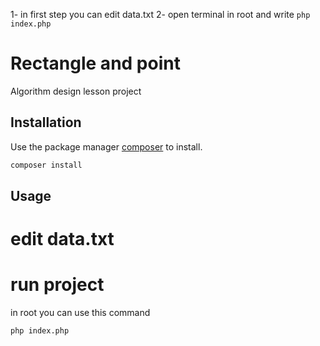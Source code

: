 1- in first step you can edit data.txt
2- open terminal in root and write `php index.php`

# Rectangle and point

Algorithm design lesson project

## Installation

Use the package manager [composer](https://pip.pypa.io/en/stable/) to install.

```bash
composer install
```

## Usage

# edit data.txt

# run project
in root you can use this command
```
php index.php

